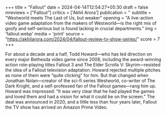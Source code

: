 +++
title = "Fallout"
date = 2024-04-14T12:54:27+05:30
draft = false
mreviews = ["Fallout"]
critics = ['Akhil Arora']
publication = ''
subtitle = "Westworld meets The Last of Us, but weaker"
opening = "A live-action video game adaptation from the makers of Westworld—is the right mix of goofy and self-serious but is found lacking in crucial departments."
img = 'fallout.webp'
media = 'print'
source = "https://akhilarora.com/2024/04/fallout-review-tv-show-series/"
score = 7
+++

For about a decade and a half, Todd Howard—who has led direction on every major Bethesda video game since 2008, including the award-winning action role-playing titles Fallout 3 and The Elder Scrolls V: Skyrim—resisted the idea of a Fallout television adaptation. Howard rejected multiple pitches as none of them were “quite clicking” for him. But that changed when Jonathan Nolan—creator of the sci-fi series Westworld, co-writer of The Dark Knight, and a self-professed fan of the Fallout games—rang him up. Howard was impressed: “It was very clear that he had played the games and loved them and had a vision for what it could be on the screen.” The deal was announced in 2020, and a little less than four years later, Fallout the TV show has arrived on Amazon Prime Video.
